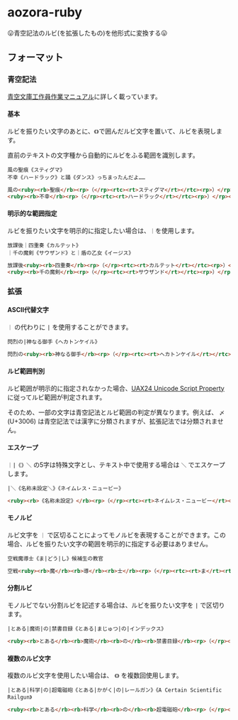 # aozora-ruby

:stuck_out_tongue:青空記法のルビ(を拡張したもの)を他形式に変換する:stuck_out_tongue:

## フォーマット

### 青空記法

[青空文庫工作員作業マニュアル](http://www.aozora.gr.jp/annotation/etc.html#ruby)に詳しく載っています。

#### 基本

ルビを振りたい文字のあとに、`《》`で囲んだルビ文字を置いて、ルビを表現します。

直前のテキストの文字種から自動的にルビをふる範囲を識別します。

```
風の聖痕《スティグマ》
不幸《ハードラック》と踊《ダンス》っちまったんだよ……
```

```html
風の<ruby><rb>聖痕</rb><rp>（</rp><rtc><rt>スティグマ</rt></rtc><rp>）</rp></ruby>
<ruby><rb>不幸</rb><rp>（</rp><rtc><rt>ハードラック</rt></rtc><rp>）</rp></ruby>と<ruby><rb>踊</rb><rp>（</rp><rtc><rt>ダンス</rt></rtc><rp>）</rp></ruby>っちまったんだよ……
```

#### 明示的な範囲指定

ルビを振りたい文字を明示的に指定したい場合は、`｜`を使用します。

```
放課後｜四重奏《カルテット》
｜千の魔剣《サウザンド》と｜盾の乙女《イージス》
```

```html
放課後<ruby><rb>四重奏</rb><rp>（</rp><rtc><rt>カルテット</rt></rtc><rp>）</rp></ruby>
<ruby><rb>千の魔剣</rb><rp>（</rp><rtc><rt>サウザンド</rt></rtc><rp>）</rp></ruby>と<ruby><rb>盾の乙女</rb><rp>（</rp><rtc><rt>イージス</rt></rtc><rp>）</rp></ruby>
```

### 拡張

#### ASCII代替文字

`｜` の代わりに `|` を使用することができます。

```
閃烈の|神なる御手《ヘカトンケイル》
```

```html
閃烈の<ruby><rb>神なる御手</rb><rp>（</rp><rtc><rt>ヘカトンケイル</rt></rtc><rp>）</rp></ruby>
```

#### ルビ範囲判別

ルビ範囲が明示的に指定されなかった場合、[UAX24 Unicode Script Property](http://unicode.org/reports/tr24/) に従ってルビ範囲が判定されます。

そのため、一部の文字は青空記法とルビ範囲の判定が異なります。例えば、 `〆` (U+3006) は青空記法では漢字に分類されますが、拡張記法では分類されません。

#### エスケープ

`｜|《》＼` の5字は特殊文字とし、テキスト中で使用する場合は `＼` でエスケープします。

```
|＼《名称未設定＼》《ネイムレス・ニュービー》
```

```html
<ruby><rb>《名称未設定》</rb><rp>（</rp><rtc><rt>ネイムレス・ニュービー</rt></rtc><rp>）</rp></ruby>
```

#### モノルビ

ルビ文字を `｜` で区切ることによってモノルビを表現することができます。この場合、ルビを振りたい文字の範囲を明示的に指定する必要はありません。

```
空戦魔導士《ま|どう|し》候補生の教官
```

```html
空戦<ruby><rb>魔</rb><rb>導</rb><rb>士</rb><rp>（</rp><rtc><rt>ま</rt><rt>どう</rt><rt>し</rt></rtc><rp>）</rp></ruby>
```

#### 分割ルビ

モノルビでない分割ルビを記述する場合は、ルビを振りたい文字を `|` で区切ります。

```
|とある|魔術|の|禁書目録《とある|まじゅつ|の|インデックス》
```

```html
<ruby><rb>とある</rb><rb>魔術</rb><rb>の</rb><rb>禁書目録</rb><rp>（</rp><rtc><rt>とある</rt><rt>まじゅつ</rt><rt>の</rt><rt>インデックス</rt></rtc><rp>）</rp></ruby>
```

#### 複数のルビ文字

複数のルビ文字を使用したい場合は、 `《》` を複数回使用します。

```
|とある|科学|の|超電磁砲《とある|かがく|の|レールガン》《A Certain Scientific Railgun》
```

```html
<ruby><rb>とある</rb><rb>科学</rb><rb>の</rb><rb>超電磁砲</rb><rp>（</rp><rtc><rt>とある</rt><rt>かがく</rt><rt>の</rt><rt>レールガン</rt></rtc><rp>、</rp><rtc><rt>A Certain Scientific Railgun</rt></rtc><rp>）</rp></ruby>
```
